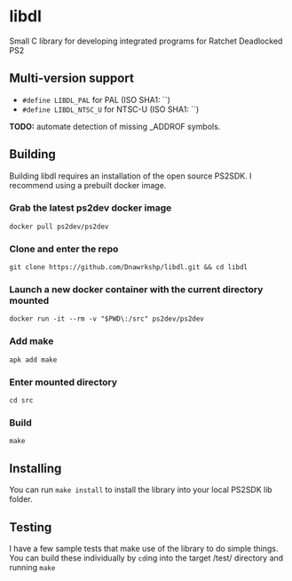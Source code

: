 # libdl

Small C library for developing integrated programs for Ratchet Deadlocked PS2

## Multi-version support

* `#define LIBDL_PAL` for PAL (ISO SHA1: ``)
* `#define LIBDL_NTSC_U` for NTSC-U (ISO SHA1: ``)

**TODO:** automate detection of missing _ADDROF symbols.

## Building

Building libdl requires an installation of the open source PS2SDK. I recommend using a prebuilt docker image.

### Grab the latest ps2dev docker image

```docker pull ps2dev/ps2dev```

### Clone and enter the repo

```git clone https://github.com/Dnawrkshp/libdl.git && cd libdl```

### Launch a new docker container with the current directory mounted

```docker run -it --rm -v "$PWD\:/src" ps2dev/ps2dev```

### Add make

```apk add make```

### Enter mounted directory

```cd src```

### Build

```make```

## Installing

You can run ```make install``` to install the library into your local PS2SDK lib folder.

## Testing

I have a few sample tests that make use of the library to do simple things. You can build these individually by ```cd```ing into the target /test/ directory and running ```make```
